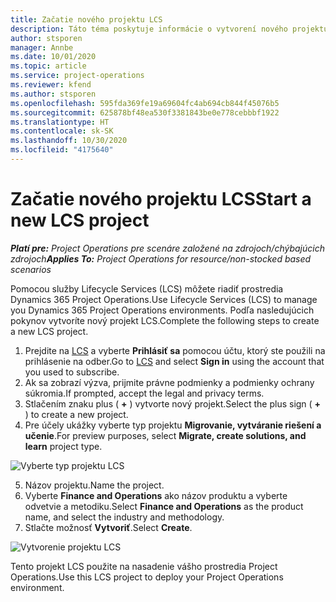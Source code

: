 ```yaml
---
title: Začatie nového projektu LCS
description: Táto téma poskytuje informácie o vytvorení nového projektu v LCS pre vaše prostredie Project Operations.
author: stsporen
manager: Annbe
ms.date: 10/01/2020
ms.topic: article
ms.service: project-operations
ms.reviewer: kfend
ms.author: stsporen
ms.openlocfilehash: 595fda369fe19a69604fc4ab694cb844f45076b5
ms.sourcegitcommit: 625878bf48ea530f3381843be0e778cebbbf1922
ms.translationtype: HT
ms.contentlocale: sk-SK
ms.lasthandoff: 10/30/2020
ms.locfileid: "4175640"
---
```

# <a name="start-a-new-lcs-project"></a><span data-ttu-id="4e71c-103">Začatie nového projektu LCS</span><span class="sxs-lookup"><span data-stu-id="4e71c-103">Start a new LCS project</span></span>

<span data-ttu-id="4e71c-104">_**Platí pre:** Project Operations pre scenáre založené na zdrojoch/chýbajúcich zdrojoch_</span><span class="sxs-lookup"><span data-stu-id="4e71c-104">_**Applies To:** Project Operations for resource/non-stocked based scenarios_</span></span>

<span data-ttu-id="4e71c-105">Pomocou služby Lifecycle Services (LCS) môžete riadiť prostredia Dynamics 365 Project Operations.</span><span class="sxs-lookup"><span data-stu-id="4e71c-105">Use Lifecycle Services (LCS) to manage you Dynamics 365 Project Operations environments.</span></span> <span data-ttu-id="4e71c-106">Podľa nasledujúcich pokynov vytvoríte nový projekt LCS.</span><span class="sxs-lookup"><span data-stu-id="4e71c-106">Complete the following steps to create a new LCS project.</span></span>

1. <span data-ttu-id="4e71c-107">Prejdite na [LCS](https://lcs.dynamics.com/Logon/Index) a vyberte **Prihlásiť sa** pomocou účtu, ktorý ste použili na prihlásenie na odber.</span><span class="sxs-lookup"><span data-stu-id="4e71c-107">Go to [LCS](https://lcs.dynamics.com/Logon/Index) and select **Sign in** using the account that you used to subscribe.</span></span>
2. <span data-ttu-id="4e71c-108">Ak sa zobrazí výzva, prijmite právne podmienky a podmienky ochrany súkromia.</span><span class="sxs-lookup"><span data-stu-id="4e71c-108">If prompted, accept the legal and privacy terms.</span></span>
3. <span data-ttu-id="4e71c-109">Stlačením znaku plus ( **+** ) vytvorte nový projekt.</span><span class="sxs-lookup"><span data-stu-id="4e71c-109">Select the plus sign ( **+** ) to create a new project.</span></span>
4. <span data-ttu-id="4e71c-110">Pre účely ukážky vyberte typ projektu **Migrovanie, vytváranie riešení a učenie**.</span><span class="sxs-lookup"><span data-stu-id="4e71c-110">For preview purposes, select **Migrate, create solutions, and learn** project type.</span></span>

  ![Vyberte typ projektu LCS](./media/create-lcs-1.png)

5. <span data-ttu-id="4e71c-112">Názov projektu.</span><span class="sxs-lookup"><span data-stu-id="4e71c-112">Name the project.</span></span> 
6. <span data-ttu-id="4e71c-113">Vyberte **Finance and Operations** ako názov produktu a vyberte odvetvie a metodiku.</span><span class="sxs-lookup"><span data-stu-id="4e71c-113">Select **Finance and Operations** as the product name, and select the industry and methodology.</span></span> 
7. <span data-ttu-id="4e71c-114">Stlačte možnosť **Vytvoriť**.</span><span class="sxs-lookup"><span data-stu-id="4e71c-114">Select **Create**.</span></span>

![Vytvorenie projektu LCS](./media/create-lcs-2.png)

<span data-ttu-id="4e71c-116">Tento projekt LCS použite na nasadenie vášho prostredia Project Operations.</span><span class="sxs-lookup"><span data-stu-id="4e71c-116">Use this LCS project to deploy your Project Operations environment.</span></span>


